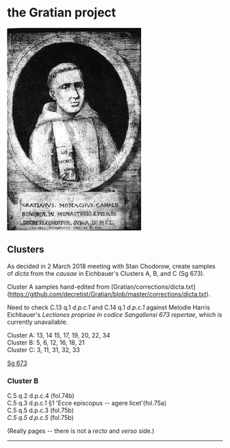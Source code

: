# the Gratian project

![Gratian](images/Gratian.jpg)

## Clusters

As decided in 2 March 2018 meeting with Stan Chodorow,
create samples of _dicta_ from the _causae_ in Eichbauer's
Clusters A, B, and C (Sg 673).

Cluster A samples hand-edited from [Gratian/corrections/dicta.txt]\
(https://github.com/decretist/Gratian/blob/master/corrections/dicta.txt).

Need to check C.13 q.1 _d.p.c.1_ and C.14 q.1 _d.p.c.1_ against
Melodie Harris Eichbauer's _Lectiones propriae in codice Sangallensi
673 repertae_, which is currently unavailable.

Cluster A: 13, 14 15, 17, 19, 20, 22, 34  
Cluster B: 5, 6, 12, 16, 18, 21  
Cluster C: 3, 11, 31, 32, 33

[Sg 673](http://www.e-codices.unifr.ch/en/csg/0673)

### Cluster B

C.5 q.2 d.p.c.4 (fol.74b)  
C.5 q.3 d.p.c.1 §1 'Ecce episcopus -- agere licet'(fol.75a)  
C.5 q.5 d.p.c.3 (fol.75b)  
_C.5 q.5 d.p.c.5_ (fol.75b)  

(Really pages -- there is not a _recto_ and _verso_ side.)

---


